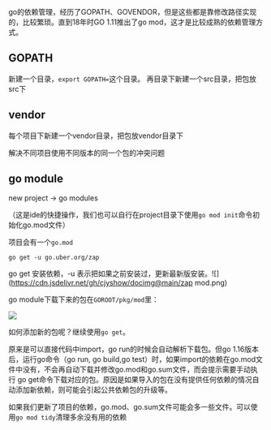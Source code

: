 go的依赖管理，经历了GOPATH、GOVENDOR，但是这些都是靠修改路径实现的，比较繁琐。直到18年时GO 1.11推出了go mod，这才是比较成熟的依赖管理方式。

## GOPATH

新建一个目录，`export GOPATH=`这个目录。 再目录下新建一个src目录，把包放src下





## vendor

每个项目下新建一个vendor目录，把包放vendor目录下

解决不同项目使用不同版本的同一个包的冲突问题





## go module

new project -> go modules

 （这是ide的快捷操作，我们也可以自行在project目录下使用`go mod init`命令初始化go.mod文件）



项目会有一个`go.mod`

```
go get -u go.uber.org/zap
```

go get 安装依赖，-u 表示把如果之前安装过，更新最新版安装。![](https://cdn.jsdelivr.net/gh/cjyshow/docimg@main/zap mod.png)



go module下载下来的包在`GOROOT/pkg/mod`里：

![](https://cdn.jsdelivr.net/gh/cjyshow/docimg@main/pkg.png)



如何添加新的包呢？继续使用`go get`。

原来是可以直接代码中import，go run的时候会自动解析下载包。但go 1.16版本后，运行go命令（go run, go build,go test）时，如果import的依赖在go.mod文件中没有，不会再自动下载并修改go.mod和go.sum文件，而会提示需要手动执行 go get命令下载对应的包。原因是如果导入的包在没有提供任何依赖的情况自动添加新依赖，则可能会引起公共依赖包的升级等。



如果我们更新了项目的依赖，go.mod、go.sum文件可能会多一些文件。可以使用`go mod tidy`清理多余没有用的依赖

